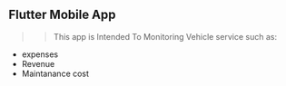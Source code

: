 ##  Flutter Mobile App
>> This app is Intended To Monitoring Vehicle service
>> such as:
-   expenses
-   Revenue
-   Maintanance cost
